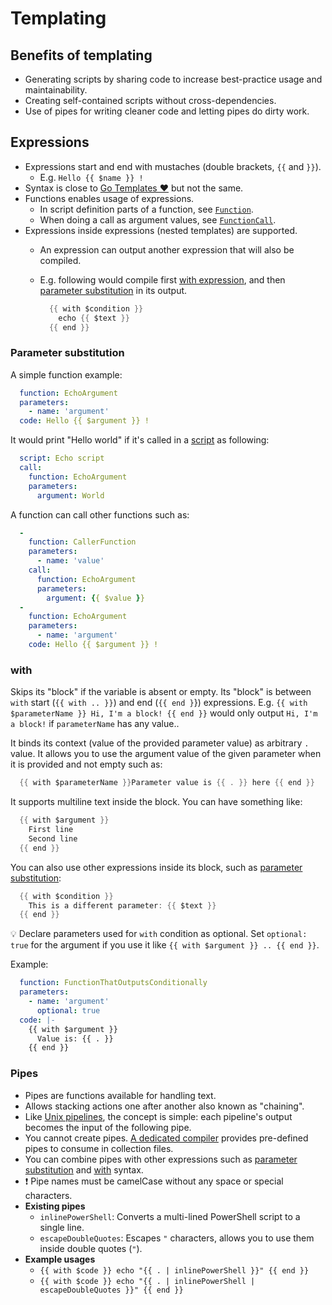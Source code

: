 # Templating

## Benefits of templating

- Generating scripts by sharing code to increase best-practice usage and maintainability.
- Creating self-contained scripts without cross-dependencies.
- Use of pipes for writing cleaner code and letting pipes do dirty work.

## Expressions

- Expressions start and end with mustaches (double brackets, `{{` and `}}`).
  - E.g. `Hello {{ $name }} !`
- Syntax is close to [Go Templates ❤️](https://pkg.go.dev/text/template) but not the same.
- Functions enables usage of expressions.
  - In script definition parts of a function, see [`Function`](./collection-files.md#Function).
  - When doing a call as argument values, see [`FunctionCall`](./collection-files.md#Function).
- Expressions inside expressions (nested templates) are supported.
  - An expression can output another expression that will also be compiled.
  - E.g. following would compile first [with expression](#with), and then [parameter substitution](#parameter-substitution) in its output.

    ```go
      {{ with $condition }}
        echo {{ $text }}
      {{ end }}
    ```

### Parameter substitution

A simple function example:

```yaml
  function: EchoArgument
  parameters:
    - name: 'argument'
  code: Hello {{ $argument }} !
```

It would print "Hello world" if it's called in a [script](./collection-files.md#script) as following:

```yaml
  script: Echo script
  call:
    function: EchoArgument
    parameters:
      argument: World
```

A function can call other functions such as:

```yaml
  - 
    function: CallerFunction
    parameters:
      - name: 'value'
    call:
      function: EchoArgument
      parameters:
        argument: {{ $value }}
  -
    function: EchoArgument
    parameters:
      - name: 'argument'
    code: Hello {{ $argument }} !
```

### with

Skips its "block" if the variable is absent or empty. Its "block" is between `with` start (`{{ with .. }}`) and end (`{{ end }`}) expressions.
E.g. `{{ with $parameterName }} Hi, I'm a block! {{ end }}` would only output `Hi, I'm a block!` if `parameterName` has any value..

It binds its context (value of the provided parameter value) as arbitrary `.` value. It allows you to use the argument value of the given parameter when it is provided and not empty such as:

```go
  {{ with $parameterName }}Parameter value is {{ . }} here {{ end }}
```

It supports multiline text inside the block. You can have something like:

```go
  {{ with $argument }}
    First line
    Second line
  {{ end }}
```

You can also use other expressions inside its block, such as [parameter substitution](#parameter-substitution):

```go
  {{ with $condition }}
    This is a different parameter: {{ $text }}
  {{ end }}
```

💡 Declare parameters used for `with` condition as optional. Set `optional: true` for the argument if you use it like `{{ with $argument }} .. {{ end }}`.

Example:

```yaml
  function: FunctionThatOutputsConditionally
  parameters:
    - name: 'argument'
      optional: true
  code: |- 
    {{ with $argument }}
      Value is: {{ . }}
    {{ end }}
```

### Pipes

- Pipes are functions available for handling text.
- Allows stacking actions one after another also known as "chaining".
- Like [Unix pipelines](https://en.wikipedia.org/wiki/Pipeline_(Unix)), the concept is simple: each pipeline's output becomes the input of the following pipe.
- You cannot create pipes. [A dedicated compiler](./application.md#parsing-and-compiling) provides pre-defined pipes to consume in collection files.
- You can combine pipes with other expressions such as [parameter substitution](#parameter-substitution) and [with](#with) syntax.
- ❗ Pipe names must be camelCase without any space or special characters.
- **Existing pipes**
  - `inlinePowerShell`: Converts a multi-lined PowerShell script to a single line.
  - `escapeDoubleQuotes`: Escapes `"` characters, allows you to use them inside double quotes (`"`).
- **Example usages**
  - `{{ with $code }} echo "{{ . | inlinePowerShell }}" {{ end }}`
  - `{{ with $code }} echo "{{ . | inlinePowerShell | escapeDoubleQuotes }}" {{ end }}`
